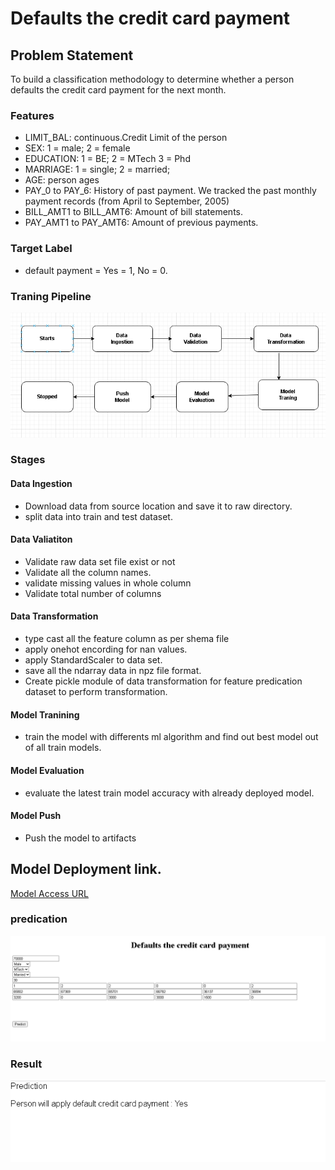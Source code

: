 # Defaults the credit card payment

## Problem Statement
To build a classification methodology to determine whether a person defaults the credit card payment for the next month.

### Features
-  LIMIT_BAL: continuous.Credit Limit of the person
-  SEX:  1 = male; 2 = female
-  EDUCATION: 1 = BE; 2 = MTech 3 = Phd
-  MARRIAGE: 1 = single; 2 = married; 
-  AGE: person ages
- PAY_0 to PAY_6: History of past payment. We tracked the past monthly payment records (from April to September, 2005)
- BILL_AMT1 to BILL_AMT6: Amount of bill statements.
- PAY_AMT1 to PAY_AMT6: Amount of previous payments.

### Target Label
- default payment = Yes = 1, No = 0.

### Traning Pipeline
![plot](images\model_train_arch.PNG)

### Stages
#### Data Ingestion 
- Download data from source location and save it to raw directory.
- split data into train and test dataset. 

#### Data Valiatiton
- Validate raw data set file exist or not
- Validate all the column names.
- validate missing values in whole column
- Validate total number of columns

#### Data Transformation
- type cast all the feature column as per shema file
- apply onehot encording for nan values.
- apply StandardScaler to data set.
- save all the ndarray data in  npz file format.
- Create pickle module of data transformation for feature predication dataset to perform transformation.

#### Model Tranining
- train the model with differents ml algorithm and find out best model out of all train models.

#### Model Evaluation
- evaluate the latest train model accuracy with already deployed model.

#### Model Push
- Push the model to artifacts


## Model Deployment link.
[Model Access URL](https://ml-classification-model.herokuapp.com/)

### predication
![plot](images\predication.PNG)

### Result
![plot](images\predication_result.PNG)













  
  